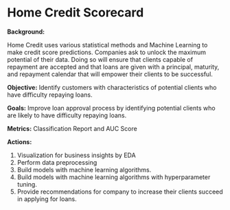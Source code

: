 # Home Credit Scorecard

**Background:**

Home Credit uses various statistical methods and Machine Learning to make credit score predictions. Companies ask to unlock the maximum potential of their data. Doing so will ensure that clients capable of repayment are accepted and that loans are given with a principal, maturity, and repayment calendar that will empower their clients to be successful.


**Objective:**
Identify customers with characteristics of potential clients who have difficulty repaying loans.

**Goals:**
Improve loan approval process by identifying potential clients who are likely to have difficulty repaying loans.

**Metrics:**
Classification Report and AUC Score

**Actions:**
1. Visualization for business insights by EDA
2. Perform data preprocessing
2. Build models with machine learning algorithms.
3. Build models with machine learning algorithms with hyperparameter tuning.
4. Provide recommendations for company to increase their clients succeed in applying for loans.
